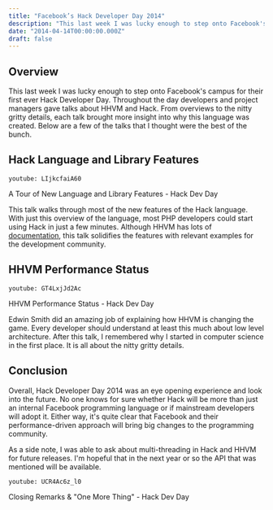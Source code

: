 ```yaml
---
title: "Facebook’s Hack Developer Day 2014"
description: "This last week I was lucky enough to step onto Facebook's campus for their first ever Hack Developer Day. Throughout the day developers and project managers gave talks about HHVM and Hack. From overviews to the nitty gritty details, each talk brought more insight into why this language was created."
date: "2014-04-14T00:00:00.000Z"
draft: false
---
```


## Overview
This last week I was lucky enough to step onto Facebook's campus for their first ever Hack Developer Day. Throughout the day developers and project managers gave talks about HHVM and Hack. From overviews to the nitty gritty details, each talk brought more insight into why this language was created. Below are a few of the talks that I thought were the best of the bunch.

## Hack Language and Library Features

`youtube: LIjkcfaiA60` <figcaption>A Tour of New Language and Library Features - Hack Dev Day</figcaption>

This talk walks through most of the new features of the Hack language. With just this overview of the language, most PHP developers could start using Hack in just a few minutes. Although HHVM has lots of [documentation](http://docs.hhvm.com/), this talk solidifies the features with relevant examples for the development community.

## HHVM Performance Status

`youtube: GT4LxjJd2Ac` <figcaption>HHVM Performance Status - Hack Dev Day</figcaption>


Edwin Smith did an amazing job of explaining how HHVM is changing the game. Every developer should understand at least this much about low level architecture. After this talk, I remembered why I started in computer science in the first place. It is all about the nitty gritty details.

## Conclusion
Overall, Hack Developer Day 2014 was an eye opening experience and look into the future. No one knows for sure whether Hack will be more than just an internal Facebook programming language or if mainstream developers will adopt it. Either way, it's quite clear that Facebook and their performance-driven approach will bring big changes to the programming community.

As a side note, I was able to ask about multi-threading in Hack and HHVM for future releases. I'm hopeful that in the next year or so the API that was mentioned will be available.

`youtube: UCR4Ac6z_l0` <figcaption>Closing Remarks & "One More Thing" - Hack Dev Day</figcaption>
